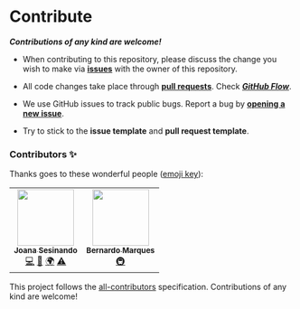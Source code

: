 # Contribute

***Contributions of any kind are welcome!***

* When contributing to this repository, please discuss the change you wish to make via [**issues**](https://github.com/joanasesinando/gerador-horarios-ist/issues) with the owner of this repository.

* All code changes take place through [**pull requests**](https://github.com/joanasesinando/gerador-horarios-ist/pulls). Check [***GitHub Flow***](https://guides.github.com/introduction/flow/index.html).

* We use GitHub issues to track public bugs. Report a bug by [**opening a new issue**](https://github.com/joanasesinando/gerador-horarios-ist/issues/new/choose).

* Try to stick to the **issue template** and **pull request template**.

### Contributors ✨

Thanks goes to these wonderful people ([emoji key](https://allcontributors.org/docs/en/emoji-key)):

<!-- ALL-CONTRIBUTORS-LIST:START - Do not remove or modify this section -->
<!-- prettier-ignore-start -->
<!-- markdownlint-disable -->
<table>
  <tr>
    <td align="center"><a href="https://github.com/joanasesinando"><img src="https://avatars.githubusercontent.com/u/43472922?v=4?s=100" width="100px;" alt=""/><br /><sub><b>Joana Sesinando</b></sub></a><br /><a href="https://github.com/joanasesinando/gerador-horarios-ist/commits?author=joanasesinando" title="Code">💻</a> <a href="#design-joanasesinando" title="Design">🎨</a> <a href="#translation-joanasesinando" title="Translation">🌍</a> <a href="https://github.com/joanasesinando/gerador-horarios-ist/commits?author=joanasesinando" title="Tests">⚠️</a></td>
    <td align="center"><a href="https://github.com/bernardocmarques"><img src="https://avatars.githubusercontent.com/u/28487792?v=4?s=100" width="100px;" alt=""/><br /><sub><b>Bernardo Marques</b></sub></a><br /><a href="#infra-bernardocmarques" title="Infrastructure (Hosting, Build-Tools, etc)">🚇</a></td>
  </tr>
</table>

<!-- markdownlint-restore -->
<!-- prettier-ignore-end -->

<!-- ALL-CONTRIBUTORS-LIST:END -->

This project follows the [all-contributors](https://github.com/all-contributors/all-contributors) specification. Contributions of any kind are welcome!
